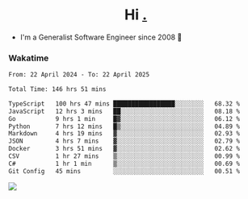 <h1 align="center">Hi <a href="https://www.hackerrank.com/erasmosaraujo">.</a></h1>
 
- I'm a Generalist Software Engineer  since 2008 🚀
<!--  
<p align="left">
  <a href="https://github.com/erasmosoares/github-readme-stats">
    <img
      align="center"
      src="https://github-readme-stats.vercel.app/api/top-langs/?username=erasmosoares&theme=radical&layout=compact"
    />
  </a>
  <a href="https://github.com/erasmosoares/github-readme-stats">
    [![Harlok's WakaTime stats](https://github-readme-stats.vercel.app/api/wakatime?username=ffflabs)](https://github.com/anuraghazra/github-readme-stats)
  </a>
</p>

<!--
 ### Repo 
 
<p align="left">
 <a href="https://github.com/erasmosoares/github-readme-stats">
    <img
      align="center"
      height="165"
      src="https://github-readme-stats.vercel.app/api/pin?username=erasmosoares&repo=sample-node&title_color=fff&icon_color=f9f9f9&text_color=9f9f9f&bg_color=151515"
    />
  </a>
  <a href="https://github.com/erasmosoares/github-readme-stats">
    <img
      align="center"
      height="165"
      src="https://github-readme-stats.vercel.app/api/pin?username=erasmosoares&repo=sample-node&title_color=fff&icon_color=f9f9f9&text_color=9f9f9f&bg_color=151515"
    />
  </a>
</p>
-->

 ### Wakatime 

<!--START_SECTION:waka-->

```txt
From: 22 April 2024 - To: 22 April 2025

Total Time: 146 hrs 51 mins

TypeScript   100 hrs 47 mins █████████████████░░░░░░░░   68.32 %
JavaScript   12 hrs 3 mins   ██░░░░░░░░░░░░░░░░░░░░░░░   08.18 %
Go           9 hrs 1 min     █▓░░░░░░░░░░░░░░░░░░░░░░░   06.12 %
Python       7 hrs 12 mins   █▒░░░░░░░░░░░░░░░░░░░░░░░   04.89 %
Markdown     4 hrs 19 mins   ▓░░░░░░░░░░░░░░░░░░░░░░░░   02.93 %
JSON         4 hrs 7 mins    ▓░░░░░░░░░░░░░░░░░░░░░░░░   02.79 %
Docker       3 hrs 51 mins   ▓░░░░░░░░░░░░░░░░░░░░░░░░   02.62 %
CSV          1 hr 27 mins    ▒░░░░░░░░░░░░░░░░░░░░░░░░   00.99 %
C#           1 hr 1 min      ▒░░░░░░░░░░░░░░░░░░░░░░░░   00.69 %
Git Config   45 mins         ░░░░░░░░░░░░░░░░░░░░░░░░░   00.51 %
```

<!--END_SECTION:waka-->

![](https://komarev.com/ghpvc/?username=erasmosoares&color=brightgreen)
